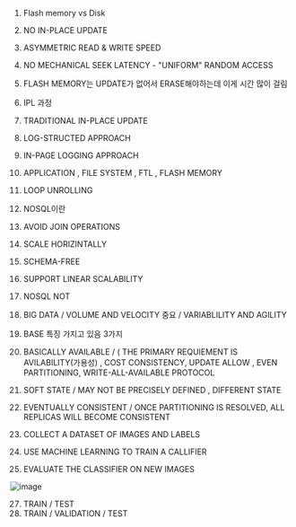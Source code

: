 1. Flash memory vs Disk
2. NO IN-PLACE UPDATE
3. ASYMMETRIC READ & WRITE SPEED
4. NO MECHANICAL SEEK LATENCY - "UNIFORM" RANDOM ACCESS

5. FLASH MEMORY는 UPDATE가 없어서 ERASE해야하는데 이게 시간 많이 걸림

6. IPL 과정
7. TRADITIONAL IN-PLACE UPDATE
8. LOG-STRUCTED APPROACH
9. IN-PAGE LOGGING APPROACH

10. APPLICATION , FILE SYSTEM , FTL , FLASH MEMORY

11. LOOP UNROLLING

12. NOSQL이란
13. AVOID JOIN OPERATIONS
14. SCALE HORIZINTALLY
15. SCHEMA-FREE
16. SUPPORT LINEAR SCALABILITY

17. NOSQL NOT
18. BIG DATA / VOLUME AND VELOCITY 중요 / VARIABLILITY AND AGILITY

19. BASE 특징 가지고 있음 3가지
20. BASICALLY AVAILABLE / ( THE PRIMARY REQUIEMENT IS AVILABILITY(가용성) , COST CONSISTENCY, UPDATE ALLOW , EVEN PARTITIONING, WRITE-ALL-AVAILABLE PROTOCOL
21. SOFT STATE / MAY NOT BE PRECISELY DEFINED , DIFFERENT STATE
22. EVENTUALLY CONSISTENT / ONCE PARTITIONING IS RESOLVED, ALL REPLICAS WILL BECOME CONSISTENT

23. COLLECT A DATASET OF IMAGES AND LABELS
24. USE MACHINE LEARNING TO TRAIN A CALLIFIER
25. EVALUATE THE CLASSIFIER ON NEW IMAGES

![image](https://github.com/yybmion/MariaDB-summary/assets/113106136/3e012dee-2835-40b2-a490-1c02971fea37)


27. TRAIN / TEST
28. TRAIN / VALIDATION / TEST
